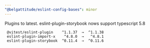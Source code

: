 ```yaml
---
"@belgattitude/eslint-config-bases": minor
---
```


Plugins to latest. eslint-plugin-storybook nows support typescript 5.8

```
 @vitest/eslint-plugin    ^1.1.37  →  ^1.1.38
 eslint-plugin-import-x    ^4.8.0  →   ^4.8.1
 eslint-plugin-storybook  ^0.11.4  →  ^0.11.6
```